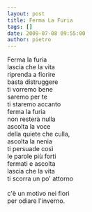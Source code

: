 ```yaml
---
layout: post
title: Ferma La Furia
tags: []
date: 2009-07-08 09:55:00
author: pietro
---
```

Ferma la furia<br/>lascia che la vita<br/>riprenda a fiorire<br/>basta distruggere<br/>ti vorremo bene<br/>saremo per te<br/>ti staremo accanto<br/>ferma la furia<br/>non resterà nulla<br/>ascolta la voce<br/>della quiete che culla,<br/>ascolta la nenia<br/>ti persuade così<br/>le parole più forti<br/>fermati e ascolta<br/>lascia che la vita<br/>ti scorra un po' attorno<br/><br/>c'è un motivo nei fiori<br/>per odiare l'inverno.
